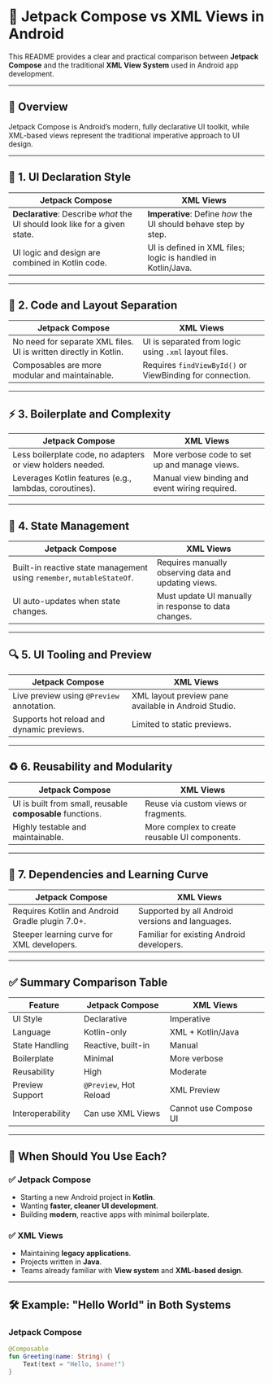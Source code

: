 # 📱 Jetpack Compose vs XML Views in Android

This README provides a clear and practical comparison between **Jetpack Compose** and the traditional **XML View System** used in Android app development.

---

## 🧭 Overview

Jetpack Compose is Android’s modern, fully declarative UI toolkit, while XML-based views represent the traditional imperative approach to UI design.

---

## 🔄 1. UI Declaration Style

| Jetpack Compose | XML Views |
|-----------------|-----------|
| **Declarative**: Describe *what* the UI should look like for a given state. | **Imperative**: Define *how* the UI should behave step by step. |
| UI logic and design are combined in Kotlin code. | UI is defined in XML files; logic is handled in Kotlin/Java. |

---

## 🧱 2. Code and Layout Separation

| Jetpack Compose | XML Views |
|-----------------|-----------|
| No need for separate XML files. UI is written directly in Kotlin. | UI is separated from logic using `.xml` layout files. |
| Composables are more modular and maintainable. | Requires `findViewById()` or ViewBinding for connection. |

---

## ⚡ 3. Boilerplate and Complexity

| Jetpack Compose | XML Views |
|-----------------|-----------|
| Less boilerplate code, no adapters or view holders needed. | More verbose code to set up and manage views. |
| Leverages Kotlin features (e.g., lambdas, coroutines). | Manual view binding and event wiring required. |

---

## 🔁 4. State Management

| Jetpack Compose | XML Views |
|-----------------|-----------|
| Built-in reactive state management using `remember`, `mutableStateOf`. | Requires manually observing data and updating views. |
| UI auto-updates when state changes. | Must update UI manually in response to data changes. |

---

## 🔍 5. UI Tooling and Preview

| Jetpack Compose | XML Views |
|-----------------|-----------|
| Live preview using `@Preview` annotation. | XML layout preview pane available in Android Studio. |
| Supports hot reload and dynamic previews. | Limited to static previews. |

---

## ♻ 6. Reusability and Modularity

| Jetpack Compose | XML Views |
|-----------------|-----------|
| UI is built from small, reusable **composable** functions. | Reuse via custom views or fragments. |
| Highly testable and maintainable. | More complex to create reusable UI components. |

---

## 🧩 7. Dependencies and Learning Curve

| Jetpack Compose | XML Views |
|-----------------|-----------|
| Requires Kotlin and Android Gradle plugin 7.0+. | Supported by all Android versions and languages. |
| Steeper learning curve for XML developers. | Familiar for existing Android developers. |

---

## ✅ Summary Comparison Table

| Feature              | Jetpack Compose         | XML Views               |
|----------------------|--------------------------|--------------------------|
| UI Style             | Declarative              | Imperative              |
| Language             | Kotlin-only              | XML + Kotlin/Java       |
| State Handling       | Reactive, built-in       | Manual                  |
| Boilerplate          | Minimal                  | More verbose            |
| Reusability          | High                     | Moderate                |
| Preview Support      | `@Preview`, Hot Reload   | XML Preview             |
| Interoperability     | Can use XML Views        | Cannot use Compose UI   |

---

## 🧠 When Should You Use Each?

### ✅ Jetpack Compose
- Starting a new Android project in **Kotlin**.
- Wanting **faster, cleaner UI development**.
- Building **modern**, reactive apps with minimal boilerplate.

### ✅ XML Views
- Maintaining **legacy applications**.
- Projects written in **Java**.
- Teams already familiar with **View system** and **XML-based design**.

---

## 🛠 Example: "Hello World" in Both Systems

### Jetpack Compose
```kotlin
@Composable
fun Greeting(name: String) {
    Text(text = "Hello, $name!")
}
